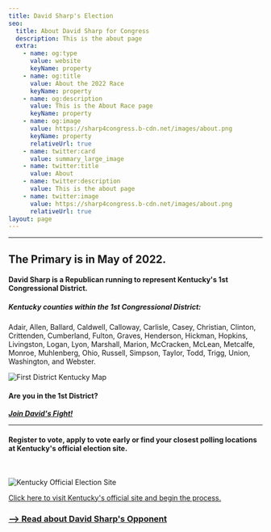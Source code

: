 ```yaml
---
title: David Sharp's Election
seo:
  title: About David Sharp for Congress
  description: This is the about page
  extra:
    - name: og:type
      value: website
      keyName: property
    - name: og:title
      value: About the 2022 Race
      keyName: property
    - name: og:description
      value: This is the About Race page
      keyName: property
    - name: og:image
      value: https://sharp4congress.b-cdn.net/images/about.png
      keyName: property
      relativeUrl: true
    - name: twitter:card
      value: summary_large_image
    - name: twitter:title
      value: About
    - name: twitter:description
      value: This is the about page
    - name: twitter:image
      value: https://sharp4congress.b-cdn.net/images/about.png
      relativeUrl: true
layout: page
---
```

---
## The Primary is in May of 2022.

#### David Sharp is a Republican running to represent Kentucky's 1st Congressional District.
##### Kentucky counties within the 1st Congressional District:

Adair, Allen, Ballard, Caldwell, Calloway, Carlisle, Casey, Christian, Clinton, Crittenden, Cumberland, Fulton, Graves, Henderson, Hickman, Hopkins, Livingston, Logan, Lyon, Marshall, Marion, McCracken, McLean, Metcalfe, Monroe, Muhlenberg, Ohio, Russell, Simpson, Taylor, Todd, Trigg, Union, Washington, and Webster.

![First District Kentucky Map](/images/blog/first-district.png)

#### Are you in the 1st District?
***[Join David's Fight!](/support)***

---

#### Register to vote, apply to vote early or find your closest polling locations at Kentucky's official election site.

<br>

![Kentucky Official Election Site](/images/blog/ky-vote-site.png)

<a href="https://elect.ky.gov/Pages/default.aspx" target="_blank">Click here to visit Kentucky's official site and begin the process.</a>



### [--> Read about David Sharp's Opponent](/about-challenger)
